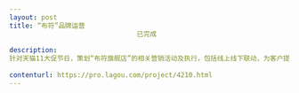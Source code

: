 ```yaml
---                
layout: post       
title: “布符”品牌运营
                                已完成
           
description: 
针对天猫11大促节日，策划“布符旗舰店”的相关营销活动及执行，包括线上线下联动，为客户提供新零售的体验。通过前期的客户积累，逐步提升布符女装品牌影响力，为最终决战11做好准备。
     
contenturl: https://pro.lagou.com/project/4210.html      
---                 
```


